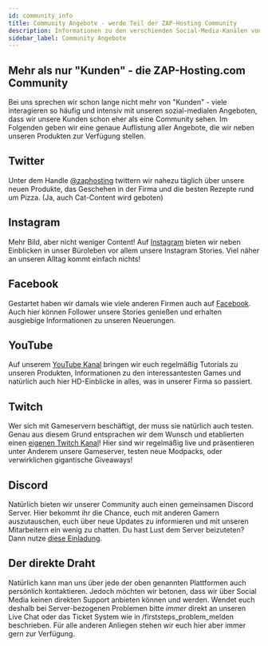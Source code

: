 ```yaml
---
id: community_info
title: Community Angebote - werde Teil der ZAP-Hosting Community
description: Informationen zu den verschienden Social-Media-Kanälen von ZAP-Hosting - ZAP-Hosting.com Dokumentationen
sidebar_label: Community Angebote
---
```


## Mehr als nur "Kunden" - die ZAP-Hosting.com Community
Bei uns sprechen wir schon lange nicht mehr von "Kunden" - viele interagieren so häufig und intensiv mit unseren sozial-medialen Angeboten, dass wir unsere Kunden schon eher als eine Community sehen. Im Folgenden geben wir eine genaue Auflistung aller Angebote, die wir neben unseren Produkten zur Verfügung stellen.

## Twitter
Unter dem Handle [@zaphosting](https://twitter.com/zaphosting) twittern wir nahezu täglich über unsere neuen Produkte, das Geschehen in der Firma und die besten Rezepte rund um Pizza. (Ja, auch Cat-Content wird geboten)

## Instagram
Mehr Bild, aber nicht weniger Content! Auf [Instagram](https://www.instagram.com/zaphosting/) bieten wir neben Einblicken in unser Büroleben vor allem unsere Instagram Stories. Viel näher an unseren Alltag kommt einfach nichts!

## Facebook
Gestartet haben wir damals wie viele anderen Firmen auch auf [Facebook](https://www.facebook.com/zaphosting/). Auch hier können Follower unsere Stories genießen und erhalten ausgiebige Informationen zu unseren Neuerungen.

## YouTube
Auf unserem [YouTube Kanal](https://www.youtube.com/user/zaphosting) bringen wir euch regelmäßig Tutorials zu unseren Produkten, Informationen zu den interessantesten Games und natürlich auch hier HD-Einblicke in alles, was in unserer Firma so passiert.

## Twitch
Wer sich mit Gameservern beschäftigt, der muss sie natürlich auch testen. Genau aus diesem Grund entsprachen wir dem Wunsch und etablierten einen [eigenen Twitch Kanal](https://www.twitch.tv/zaphosting)! Hier sind wir regelmäßig live und präsentieren unter Anderem unsere Gameserver, testen neue Modpacks, oder verwirklichen gigantische Giveaways!

## Discord
Natürlich bieten wir unserer Community auch einen gemeinsamen Discord Server. Hier bekommt ihr die Chance, euch mit anderen Gamern auszutauschen, euch über neue Updates zu informieren und mit unseren Mitarbeitern ein wenig zu chatten. Du hast Lust dem Server beizuteten? Dann nutze [diese Einladung](https://discord.gg/zaphosting).

## Der direkte Draht
Natürlich kann man uns über jede der oben genannten Plattformen auch persönlich kontaktieren. Jedoch möchten wir betonen, dass wir über Social Media keinen direkten Support anbieten können und werden. Wendet euch deshalb bei Server-bezogenen Problemen bitte *immer* direkt an unseren Live Chat oder das Ticket System wie in /firststeps_problem_melden beschrieben. Für alle anderen Anliegen stehen wir euch hier aber immer gern zur Verfügung.